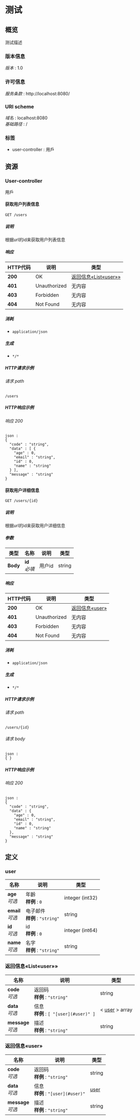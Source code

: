 # 测试


<a name="overview"></a>
## 概览
测试描述


### 版本信息
*版本* : 1.0


### 许可信息
*服务条款* : http://localhost:8080/


### URI scheme
*域名* : localhost:8080  
*基础路径* : /


### 标签

* user-controller : 用戶




<a name="paths"></a>
## 资源

<a name="user-controller_resource"></a>
### User-controller
用戶


<a name="getinfosusingget"></a>
#### 获取用户列表信息
```
GET /users
```


##### 说明
根据url的id来获取用户列表信息


##### 响应

|HTTP代码|说明|类型|
|---|---|---|
|**200**|OK|[返回信息«List«user»»](#ac84df2c73d09727d02dce3e95f66e79)|
|**401**|Unauthorized|无内容|
|**403**|Forbidden|无内容|
|**404**|Not Found|无内容|


##### 消耗

* `application/json`


##### 生成

* `*/*`


##### HTTP请求示例

###### 请求 path
```
/users
```


##### HTTP响应示例

###### 响应 200
```
json :
{
  "code" : "string",
  "data" : [ {
    "age" : 0,
    "email" : "string",
    "id" : 0,
    "name" : "string"
  } ],
  "message" : "string"
}
```


<a name="getinfousingget"></a>
#### 获取用户详细信息
```
GET /users/{id}
```


##### 说明
根据url的id来获取用户详细信息


##### 参数

|类型|名称|说明|类型|
|---|---|---|---|
|**Body**|**id**  <br>*必填*|用户id|string|


##### 响应

|HTTP代码|说明|类型|
|---|---|---|
|**200**|OK|[返回信息«user»](#7fc848851d4397b4476e7ae42fabba96)|
|**401**|Unauthorized|无内容|
|**403**|Forbidden|无内容|
|**404**|Not Found|无内容|


##### 消耗

* `application/json`


##### 生成

* `*/*`


##### HTTP请求示例

###### 请求 path
```
/users/{id}
```


###### 请求 body
```
json :
{ }
```


##### HTTP响应示例

###### 响应 200
```
json :
{
  "code" : "string",
  "data" : {
    "age" : 0,
    "email" : "string",
    "id" : 0,
    "name" : "string"
  },
  "message" : "string"
}
```




<a name="definitions"></a>
## 定义

<a name="user"></a>
### user

|名称|说明|类型|
|---|---|---|
|**age**  <br>*可选*|年齡  <br>**样例** : `0`|integer (int32)|
|**email**  <br>*可选*|电子邮件  <br>**样例** : `"string"`|string|
|**id**  <br>*可选*|id  <br>**样例** : `0`|integer (int64)|
|**name**  <br>*可选*|名字  <br>**样例** : `"string"`|string|


<a name="ac84df2c73d09727d02dce3e95f66e79"></a>
### 返回信息«List«user»»

|名称|说明|类型|
|---|---|---|
|**code**  <br>*可选*|返回码  <br>**样例** : `"string"`|string|
|**data**  <br>*可选*|信息  <br>**样例** : `[ "[user](#user)" ]`|< [user](#user) > array|
|**message**  <br>*可选*|描述  <br>**样例** : `"string"`|string|


<a name="7fc848851d4397b4476e7ae42fabba96"></a>
### 返回信息«user»

|名称|说明|类型|
|---|---|---|
|**code**  <br>*可选*|返回码  <br>**样例** : `"string"`|string|
|**data**  <br>*可选*|信息  <br>**样例** : `"[user](#user)"`|[user](#user)|
|**message**  <br>*可选*|描述  <br>**样例** : `"string"`|string|





